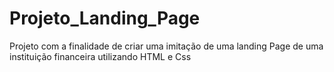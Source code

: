 # Projeto_Landing_Page

Projeto com a finalidade de criar uma imitação de uma landing Page de uma instituição financeira utilizando HTML e Css 
